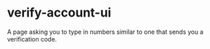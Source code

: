 # verify-account-ui
A page asking you to type in numbers similar to one that sends you a verification code.
